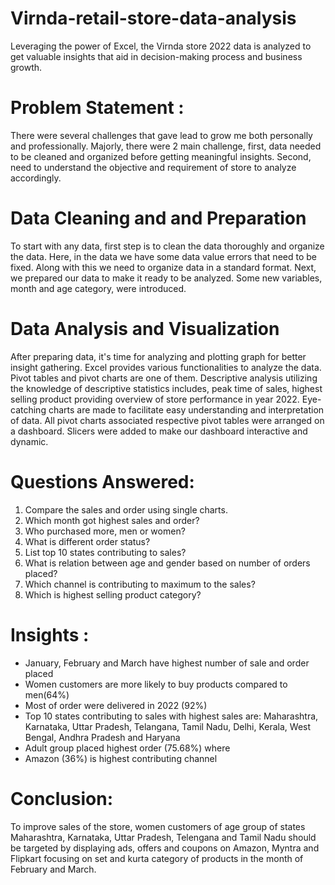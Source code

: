 # Virnda-retail-store-data-analysis
Leveraging the power of Excel, the Virnda store 2022 data is analyzed to get valuable insights that aid in decision-making process and business growth.
# Problem Statement :
There were several challenges that gave lead to grow me both personally and professionally. Majorly, there were 2 main challenge, first, data needed to be cleaned and organized before getting meaningful insights. Second, need to understand the objective and requirement of store to analyze accordingly.
# Data Cleaning and and Preparation
To start with any data, first step is to clean the data thoroughly and organize the data. Here, in the data we have some data value errors that need to be fixed. Along with this we need to organize data in a standard format.
Next, we prepared our data to make it ready to be analyzed. Some new variables, month and age category, were introduced.
# Data Analysis and Visualization
After preparing data, it's time for analyzing and plotting graph for better insight gathering. Excel provides various functionalities to analyze the data. Pivot tables and pivot charts are one of them. Descriptive analysis utilizing the knowledge of descriptive statistics includes, peak time of sales, highest selling product providing overview of store performance in year 2022.
Eye-catching charts are made to facilitate easy understanding and interpretation of data. All pivot charts associated respective pivot tables were arranged on a dashboard. Slicers were added to make our dashboard interactive and dynamic.
# Questions Answered:
1.  Compare the sales and order using single charts.
2.  Which month got highest sales and order?
3.  Who purchased more, men or women?
4.  What is different order status?
5.  List top 10 states contributing to sales?
6.  What is relation between age and gender based on number of orders placed?
7.  Which channel is contributing to maximum to the sales?
8.  Which is highest selling product category?
# Insights :
* January, February and March have highest number of sale and order placed
* Women customers are more likely to buy products compared to men(64%)
* Most of order were delivered in 2022 (92%)
* Top 10 states contributing to sales with highest sales are: Maharashtra, Karnataka, Uttar Pradesh, Telangana, Tamil Nadu, Delhi, Kerala, West Bengal, Andhra Pradesh and Haryana
* Adult group placed highest order (75.68%) where
* Amazon (36%) is highest contributing channel
# Conclusion:
To improve sales of the store, women customers of age group of states Maharashtra, Karnataka, Uttar Pradesh, Telengana and Tamil Nadu should be targeted by displaying ads, offers and coupons on Amazon, Myntra and Flipkart focusing on set and kurta category of products in the month of February and March.


